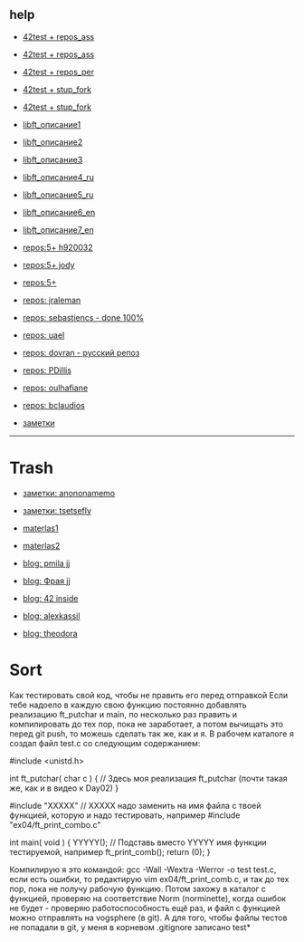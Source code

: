 ## help ##
* [42test + repos_ass](https://github.com/dayfine/Piscine_42)
* [42test + repos_ass](https://github.com/davidcharlat/j07test/blob/master/ft_range.test.c)
* [42test + repos_per](https://github.com/moonsonu/Piscine_C/tree/022f41292aa12766fcb4c7795eb8c7825d2d64b2)
* [42test + stup_fork](https://github.com/alexdrean/42_norminette)
* [42test + stup_fork](https://github.com/yyang42/moulitest)

* [libft_описание1](https://github.com/pbie42/libft42commented)
* [libft_описание2](https://github.com/PofigistVip/Libft/wiki/Manual-RUS)
* [libft_описание3](https://github.com/moonlightcrystal/Libft/blob/2252eba4c7d5da02f8deea52da2eb3c0782a329b/lib_by_chamomilla/Doc)
* [libft_описание4_ru](https://github.com/kirillwinter/filler/tree/017f08dc4d56e265b349725e0da167cebbe8ab25/libft/srcs)
* [libft_описание5_ru](https://github.com/sCube207/school42/blob/c46fc30f828d7668386c0710b5076a5d70b4b052/KirALib/README%20copy.txt)
* [libft_описание6_en](https://github.com/gcamerli/libft/wiki/Part-1#ft_strlcat)
* [libft_описание7_en](https://github.com/Chr0nos/libft)

* [repos:5+ h920032](https://github.com/h920032/42-picine-C/tree/8bd3120b732f5c29f4c4ba1a11d17bb7e0ebbd6a)
* [repos:5+ jody](https://github.com/jody-frankowski/42/tree/4a05f588e1949676ed245b346b50e227f97c2855/piscine)
* [repos:5+](https://github.com/fwuensche/42-piscine-c)
* [repos: jraleman](https://github.com/jraleman/42_Piscine-C)
* [repos: sebastiencs - done 100%](https://github.com/sebastiencs/piscine_42)
* [repos: uael](https://github.com/uael/42piscine)
* [repos: dovran - русский репоз](https://github.com/Dovran-Annakuliev/Piscine-C)
* [repos: PDillis](https://github.com/PDillis/42SiliconValley)
* [repos: oulhafiane](https://github.com/oulhafiane/1337-42-Pool)
* [repos: bclaudios](https://github.com/bclaudios/42-Pool_C/tree/747f4149acb430c63ee1a392abe301946b8a9c97)

* [заметки](https://github.com/HalimHamidov/C-Exam-Alone-In-The-Dark---Beginner/tree/656739928e58aece3caba00e04daf88e16b8455f)

---------

# Trash #
* [заметки: anononamemo](https://github.com/anononamemo/42_Piscine_Reloaded/blob/master/README.md)
* [заметки: tsetsefly](https://github.com/tsetsefly/42-piscine_self_study/blob/master/d05/README.md)

* [materlas1](https://github.com/SagarShah77/42_piscine)
* [materlas2](https://github.com/toymechqm/JanPiscine/tree/e8f4702ca33e0a6f0c9fc3977f52fd7975b89b00/PDF)

* [blog: pmila jj](https://42-21-school.blogspot.com/)
* [blog: Фрая jj](https://win-not-lose.blogspot.com/search?updated-max=2019-01-29T08:23:00%2B03:00&max-results=7&start=14&by-date=false)
* [blog: 42 inside](https://getawayposts.com/category/42-piscine-insider-day-to-day-chronics)
* [blog: alexkassil](https://alexkassil.github.io/)
* [blog: theodora](https://vk.com/theocoding)

# Sort #
Как тестировать свой код, чтобы не править его перед отправкой
Если тебе надоело в каждую свою функцию постоянно добавлять реализацию ft_putchar и main,
по несколько раз править и компилировать до тех пор, пока не заработает,
а потом вычищать это перед git push, то можешь сделать так же, как и я.
В рабочем каталоге я создал файл test.c со следующим содержанием:

#include <unistd.h>

int ft_putchar( char c )
{
    // Здесь моя реализация ft_putchar (почти такая же, как и в видео к Day02)
}

#include "XXXXX" // XXXXX надо заменить на имя файла с твоей функцией, которую и надо тестировать, например #include "ex04/ft_print_combo.c"

int main( void )
{
    YYYYY(); // Подставь вместо YYYYY имя функции тестируемой, например ft_print_comb();
    return (0);
}

Компилирую я это командой: gcc -Wall -Wextra -Werror -o test test.c,
если есть ошибки, то редактирую vim ex04/ft_print_comb.c, и так до тех пор, пока не получу рабочую функцию.
Потом захожу в каталог с функцией, проверяю на соответствие Norm (norminette),
когда ошибок не будет - проверяю работоспособность ещё раз, и файл с функцией можно отправлять на vogsphere (в git).
А для того, чтобы файлы тестов не попадали в git, у меня в корневом .gitignore записано test*